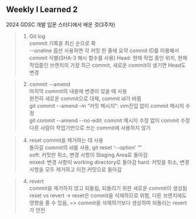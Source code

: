 ## Weekly I Learned 2

2024 GDSC 개발 입문 스터디에서 배운 것(3주차)   

> 1. Git log   
>   commit 기록을 최신 순으로 확   
>   --oneline 옵션 사용하면 각 커밋 한 줄에 요약
>   commit ID를 이용해서 commit 식별(SHA-3 해시 함수를 사용)
>   Head: 현재 작업 중인 위치, 현재 작업중인 브랜치의 가장 최근 commit, 새로운 commit이 생기면 Head도 변경

> 2. commit --amend   
>   마지막 commit의 내용에 변경이 있을 때 사용    
>   완전히 새로운 commit으로 대체, commit id가 바뀜  
>   git commit --amend -m “커밋 메시지": vim진입 없이 commit 메시지 수정    
>   git commit --amend --no-edit: commit 메시지 수정 없이 commit 수정    
>   다른 사람이 작업기반으로 쓰는 commit에 사용하지 않기
    
> 4. reset
>   commit을 제거하는 데 사용    
>   돌아갈 commit의 id를 사용, git reset ‘--option’ “<commit id>"    
>   soft: 커밋만 취소, 변경 사항이 Staging Area로 돌아감     
>   mixed: 변경 사항이 working directory로 돌아감
>   hard: 커밋을 취소, 변경 사항을 모두 제거하고 이전 커밋으로 돌아감

> 4.  revert   
>   commit을 제거하지 않고 되돌림, 되돌리기 위한 새로운 commit이 생성됨    
>   reset vs revert -> reset은 commit을 삭제하므로 위험, 다른 브랜치에도 영향을 줄 수 있음,
 => commit을 삭제하기보다 생성하여 되돌리는 revert가 안전   

